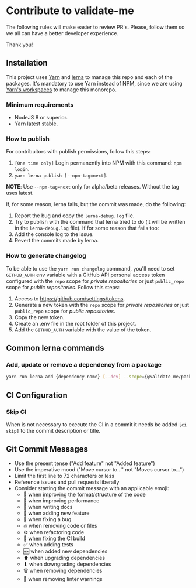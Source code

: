 # Contribute to validate-me

The following rules will make easier to review PR's. Please, follow them so we all can have a better developer experience.

Thank you!

## Installation

This project uses [Yarn](https://yarnpkg.com/en/) and [lerna](https://github.com/lerna/lerna) to manage this repo and each of the packages. It's mandatory to use Yarn instead of NPM, since we are using [Yarn's workspaces](https://yarnpkg.com/lang/en/docs/workspaces/) to manage this monorepo.

### Minimum requirements

- NodeJS 8 or superior.
- Yarn latest stable.

### How to publish

For contribuitors with publish permissions, follow this steps:

1. `[One time only]` Login permanently into NPM with this command: `npm login`.
2. `yarn lerna publish [--npm-tag=next]`.

**NOTE**: Use `--npm-tag=next` only for alpha/beta releases. Without the tag uses latest.

If, for some reason, lerna fails, but the commit was made, do the following:

1. Report the bug and copy the `lerna-debug.log` file.
2. Try to publish with the command that lerna tried to do (it will be written in the `lerna-debug.log` file). If for some reason that fails too:
  1. Add the console log to the issue.
  2. Revert the commits made by lerna.

### How to generate changelog

To be able to use the `yarn run changelog` command, you'll need to set `GITHUB_AUTH` env variable with a GitHub API personal access token configured with the `repo` scope for _private repositories_ or just `public_repo` scope for _public repositories_. Follow this steps:

1. Access to https://github.com/settings/tokens.
2. Generate a new token with the `repo` scope for _private repositories_ or just `public_repo` scope for _public repositories_.
3. Copy the new token.
4. Create an .env file in the root folder of this project.
5. Add the `GITHUB_AUTH` variable with the value of the token.

## Common lerna commands

### Add, update or remove a dependency from a package

```sh
yarn run lerna add {dependency-name} [--dev] --scope={@validate-me/package-name}
```

## CI Configuration

### Skip CI

When is not necessary to execute the CI in a commit it needs be added `[ci skip]` to the commit description or title.

## Git Commit Messages

- Use the present tense ("Add feature" not "Added feature")
- Use the imperative mood ("Move cursor to..." not "Moves cursor to...")
- Limit the first line to 72 characters or less
- Reference issues and pull requests liberally
- Consider starting the commit message with an applicable emoji:
  - 🎨 when improving the format/structure of the code
  - 🏇 when improving performance
  - 📝 when writing docs
  - 🚀 when adding new feature
  - 🐛 when fixing a bug
  - 🔥 when removing code or files
  - ⚙️ when refactoring code
  - 💚 when fixing the CI build
  - ✅ when adding tests
  - 🆕 when added new dependencies
  - ⬆ when upgrading dependencies
  - ⬇ when downgrading dependencies
  - 🗑️ when removing dependencies
  - 👕 when removing linter warnings

